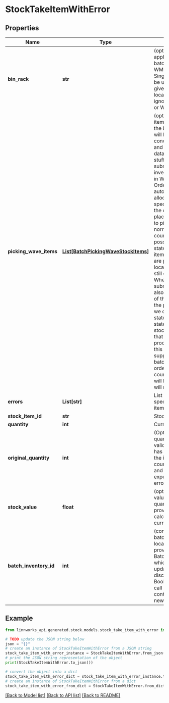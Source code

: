 # StockTakeItemWithError


## Properties

Name | Type | Description | Notes
------------ | ------------- | ------------- | -------------
**bin_rack** | **str** | (optional) Only applicable to non-batched and non-WMS locations. Singular BinRack will be updated for the given item for a given location. Will be ignored for a batched or WMS item. | [optional] 
**picking_wave_items** | [**List[BatchPickingWaveStockItems]**](BatchPickingWaveStockItems.md) | (optional) Pickwave items associated with the batch. This data will be used for concurrency check and validation of data.   Super important stuff when you are submitting batch inventory stock count in WMS location.   Order items will automatically be allocated to a specific batch when the order is placed/printed/added to pickwave. This will normally block stock count,   however it is possible to get the state of pickwave items, and if all items are picked from the location the user can still count them. When stock count is submitted  we need to also submit the state of the pickwave at the point of count, so we can compare state was and the state is, discount any stock from the count that was processed/shipped   If this parameter is not supplied and the batch is allocated to orders, the stock count for this item will be blocked and will not be submitted | [optional] 
**errors** | **List[str]** | List of errors for specific stock take item | [optional] 
**stock_item_id** | **str** | Stock Item Id | [optional] 
**quantity** | **int** | Current stock level | [optional] 
**original_quantity** | **int** | (Optional) Original quantity, used to validate if the original has changed since the items have been counted. If supplied and different to expected then an error will be returned. | [optional] 
**stock_value** | **float** | (optional) Stock value (unit cost * quantity). If not provided it will be calculated from current stock value | [optional] 
**batch_inventory_id** | **int** | (conditional) If item is batched or in WMS location, you must provide BatchInventoryId which is being updated.   If its newly discovered item, use BookInStockBatch call in Stock controller to create a new batch inventory | [optional] 

## Example

```python
from linnworks_api.generated.stock.models.stock_take_item_with_error import StockTakeItemWithError

# TODO update the JSON string below
json = "{}"
# create an instance of StockTakeItemWithError from a JSON string
stock_take_item_with_error_instance = StockTakeItemWithError.from_json(json)
# print the JSON string representation of the object
print(StockTakeItemWithError.to_json())

# convert the object into a dict
stock_take_item_with_error_dict = stock_take_item_with_error_instance.to_dict()
# create an instance of StockTakeItemWithError from a dict
stock_take_item_with_error_from_dict = StockTakeItemWithError.from_dict(stock_take_item_with_error_dict)
```
[[Back to Model list]](../README.md#documentation-for-models) [[Back to API list]](../README.md#documentation-for-api-endpoints) [[Back to README]](../README.md)


